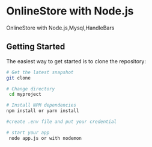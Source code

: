 # OnlineStore with Node.js 
OnlineStore with Node.js,Mysql,HandleBars

Getting Started
---------------

The easiest way to get started is to clone the repository:

```bash
# Get the latest snapshot
git clone 

# Change directory
 cd myproject

# Install NPM dependencies
npm install or yarn install

#create .env file and put your credential

# start your app
 node app.js or with nodemon


 


```
